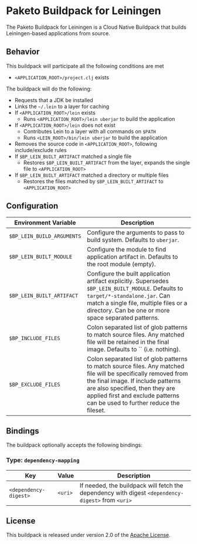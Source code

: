 # Paketo Buildpack for Leiningen

The Paketo Buildpack for Leiningen is a Cloud Native Buildpack that builds Leiningen-based applications from source.

## Behavior

This buildpack will participate all the following conditions are met

* `<APPLICATION_ROOT>/project.clj` exists

The buildpack will do the following:

* Requests that a JDK be installed
* Links the `~/.lein` to a layer for caching
* If `<APPLICATION_ROOT>/lein` exists
  * Runs `<APPLICATION_ROOT>/lein uberjar` to build the application
* If `<APPLICATION_ROOT>/lein` does not exist
  * Contributes Lein to a layer with all commands on `$PATH`
  * Runs `<LEIN_ROOT>/bin/lein uberjar` to build the application
* Removes the source code in `<APPLICATION_ROOT>`, following include/exclude rules
* If `$BP_LEIN_BUILT_ARTIFACT` matched a single file
  * Restores `$BP_LEIN_BUILT_ARTIFACT` from the layer, expands the single file to `<APPLICATION_ROOT>`
* If `$BP_LEIN_BUILT_ARTIFACT` matched a directory or multiple files
  * Restores the files matched by `$BP_LEIN_BUILT_ARTIFACT` to `<APPLICATION_ROOT>`

## Configuration

| Environment Variable       | Description                                                                                                                                                                                                                          |
| -------------------------- | ------------------------------------------------------------------------------------------------------------------------------------------------------------------------------------------------------------------------------------ |
| `$BP_LEIN_BUILD_ARGUMENTS` | Configure the arguments to pass to build system. Defaults to `uberjar`.                                                                                                                                                              |
| `$BP_LEIN_BUILT_MODULE`    | Configure the module to find application artifact in. Defaults to the root module (empty).                                                                                                                                           |
| `$BP_LEIN_BUILT_ARTIFACT`  | Configure the built application artifact explicitly. Supersedes `$BP_LEIN_BUILT_MODULE`. Defaults to `target/*-standalone.jar`. Can match a single file, multiple files or a directory. Can be one or more space separated patterns. |
| `$BP_INCLUDE_FILES`         | Colon separated list of glob patterns to match source files. Any matched file will be retained in the final image. Defaults to `` (i.e. nothing).                                                                                               |
| `$BP_EXCLUDE_FILES`         | Colon separated list of glob patterns to match source files. Any matched file will be specifically removed from the final image. If include patterns are also specified, then they are applied first and exclude patterns can be used to further reduce the fileset. |

## Bindings

The buildpack optionally accepts the following bindings:

### Type: `dependency-mapping`

| Key                   | Value   | Description                                                                                       |
| --------------------- | ------- | ------------------------------------------------------------------------------------------------- |
| `<dependency-digest>` | `<uri>` | If needed, the buildpack will fetch the dependency with digest `<dependency-digest>` from `<uri>` |

## License

This buildpack is released under version 2.0 of the [Apache License][a].

[a]: http://www.apache.org/licenses/LICENSE-2.0

